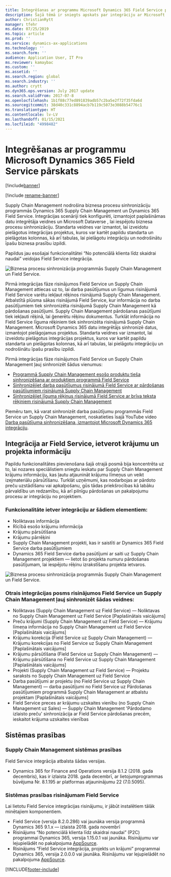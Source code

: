 ```yaml
---
title: Integrēšanas ar programmu Microsoft Dynamics 365 Field Service pārskats
description: Šajā tēmā ir sniegts apskats par integrāciju ar Microsoft Dynamics 365 Field Service.
author: ChristianRytt
manager: tfehr
ms.date: 07/25/2019
ms.topic: article
ms.prod: ''
ms.service: dynamics-ax-applications
ms.technology: ''
ms.search.form: ''
audience: Application User, IT Pro
ms.reviewer: kamaybac
ms.custom: ''
ms.assetid: ''
ms.search.region: global
ms.search.industry: ''
ms.author: crytt
ms.dyn365.ops.version: July 2017 update
ms.search.validFrom: 2017-07-8
ms.openlocfilehash: 1b1f88c77ed891839adb57c2ba5e2f72f35fda6d
ms.sourcegitcommit: 38d40c331c8894acb7b119c5073e3088b54776c1
ms.translationtype: HT
ms.contentlocale: lv-LV
ms.lasthandoff: 01/15/2021
ms.locfileid: "4998482"
---
```

# <a name="integration-with-microsoft-dynamics-365-field-service-overview"></a>Integrēšanas ar programmu Microsoft Dynamics 365 Field Service pārskats

[!include[banner](../includes/banner.md)]

[!include [rename-banner](~/includes/cc-data-platform-banner.md)]

Supply Chain Management nodrošina biznesa procesu sinhronizāciju programmās Dynamics 365 Supply Chain Management un Dynamics 365 Field Service. Integrācijas scenāriji tiek konfigurēti, izmantojot paplašināmas datu integrētāja veidnes un Microsoft Dataverse , lai iespējotu biznesa procesu sinhronizāciju.
Standarta veidnes var izmantot, lai izveidotu pielāgotus integrācijas projektus, kuros var kartēt papildu standarta un pielāgotas kolonnas, kā arī tabulas, lai pielāgotu integrāciju un nodrošinātu īpašu biznesa prasību izpildi. 

Papildus jau esošajai funkcionalitātei “No potenciālā klienta līdz skaidrai naudai” veidojas Field Service integrācija.

![Biznesa procesu sinhronizācija programmās Supply Chain Management un Field Service.](./media/field-service-integration.png)

Pirmā integrācijas fāze risinājumos Field Service un Supply Chain Management attiecas uz to, lai darba pasūtījumus un līgumus risinājumā Field Service varētu iekļaut rēķinos risinājumā Supply Chain Management. Atbalstītā plūsma sākas risinājumā Field Service, kur informācija no darba pasūtījumiem tiek sinhronizēta risinājumā Supply Chain Management kā pārdošanas pasūtījumi. Supply Chain Management pārdošanas pasūtījumi tiek iekļauti rēķinā, lai ģenerētu rēķinu dokumentus. Turklāt informācija no Field Service līguma rēķiniem tiek sinhronizēta risinājumā Supply Chain Management. Microsoft Dynamics 365 datu integrētājs sinhronizē datus, izmantojot pielāgojamus projektus. Standarta veidnes var izmantot, lai izveidotu pielāgotus integrācijas projektus, kuros var kartēt papildu standarta un pielāgotas kolonnas, kā arī tabulas, lai pielāgotu integrāciju un nodrošinātu īpašu prasību izpildi.

Pirmā integrācijas fāze risinājumos Field Service un Supply Chain Management ļauj sinhronizēt šādus vienumus:

- [Programmā Supply Chain Management esošo produktu tieša sinhronizēšana ar produktiem programmā Field Service](field-service-product.md)
- [Sinhronizējiet darba pasūtījumus risinājumā Field Service ar pārdošanas pasūtījumiem risinājumā Supply Chain Management](field-service-work-order.md)
- [Sinhronizējiet līguma rēķinus risinājumā Field Service ar brīva teksta rēķiniem risinājumā Supply Chain Management](field-service-invoice.md)

Piemēru tam, kā varat sinhronizēt darba pasūtījumu programmās Field Service un Supply Chain Management, noskatieties īsajā YouTube video [Darba pasūtījuma sinhronizēšana, izmantojot Microsoft Dynamics 365 integrāciju](https://www.youtube.com/watch?v=46ylO7raZAo).

## <a name="integration-with-field-service-including-inventory-and-project-information"></a>Integrācija ar Field Service, ietverot krājumu un projekta informāciju

Papildu funkcionalitātes pievienošana šajā otrajā posmā bija koncentrēta uz to, lai nozares speciālistiem sniegtu ieskatu par Supply Chain Management krājumu informāciju, kas ļautu atjaunināt krājumu līmeņus un veikt izejmateriālu pārsūtīšanu. Turklāt uzņēmumi, kas nodarbojas ar pārdoto preču uzstādīšanu vai apkalpošanu, gūs tādas priekšrocības kā labāku pārvaldību un redzamību, kā arī pilnīgu pārdošanas un pakalpojumu procesu ar integrāciju no projektiem.

### <a name="functionality-includes-integration-of"></a>Funkcionalitāte ietver integrāciju ar šādiem elementiem:
- Noliktavas informācija
- Rīcībā esošo krājumu informācija
- Krājumu pārsūtīšana
- Krājumu pārrēķini
- Supply Chain Management projekti, kas ir saistīti ar Dynamics 365 Field Service darba pasūtījumiem
- Dynamics 365 Field Service darba pasūtījumi ar saiti uz Supply Chain Management projektiem — lietot šo projekta numuru pārdošanas pasūtījumam, lai iespējotu rēķinu izrakstīšanu projekta ietvaros. 

![Biznesa procesu sinhronizācija programmās Supply Chain Management un Field Service.](./media/FSv2overview.png)

### <a name="the-second-phase-of-the-integration-between-field-service-and-supply-chain-management-enables-synchronization-with-the-following-templates"></a>Otrais integrācijas posms risinājumos Field Service un Supply Chain Management ļauj sinhronizēt šādas veidnes:
- Noliktavas (Supply Chain Management uz Field Service) — Noliktavas no Supply Chain Management uz Field Service [Paplašinātais vaicājums] 
- Preču krājumi (Supply Chain Management uz Field Service) — Krājumu līmeņa informācija no Supply Chain Management uz Field Service [Paplašinātais vaicājums] 
- Krājumu korekcija (Field Service uz Supply Chain Management) — Krājumu korekcijas no Field Service uz Supply Chain Management [Paplašinātais vaicājums] 
- Krājumu pārsūtīšana (Field Service uz Supply Chain Management) — Krājumu pārsūtīšana no Field Service uz Supply Chain Management [Paplašinātais vaicājums] 
- Projekti (Supply Chain Management uz Field Service) — Projektu saraksts no Supply Chain Management uz Field Service 
- Darba pasūtījumi ar projektu (no Field Service uz Supply Chain Management) — darba pasūtījumi no Field Service uz Pārdošanas pasūtījumiem programmā Supply Chain Management ar atbalstu projektam [Paplašinātais vaicājums] 
- Field Service preces ar krājumu uzskaites vienību (no Supply Chain Management uz Sales) — Supply Chain Management 'Pārdodamo izlaisto preču' sinhronizācija ar Field Service pārdošanas precēm, ieskaitot krājuma uzskaites vienības 

## <a name="system-requirements"></a>Sistēmas prasības

### <a name="system-requirements-for-supply-chain-management"></a>Supply Chain Management sistēmas prasības
Field Service integrācija atbalsta šādas versijas.

- Dynamics 365 for Finance and Operations versija 8.1.2 (2018. gada decembris), kas ir izlaista 2018. gada decembrī, ar lietojumprogrammas būvējuma Nr. 8.1.195 ar platformas atjauninājumu 22 (7.0.5095). 

### <a name="system-requirements-for-field-service"></a>Sistēmas prasības risinājumam Field Service
Lai lietotu Field Service integrācijas risinājumu, ir jābūt instalētiem tālāk minētajiem komponentiem.

- Field Service (versija 8.2.0.286) vai jaunāka versija programmā Dynamics 365 9.1.x — izlaista 2018. gada novembrī
- Risinājums “No potenciālā klienta līdz skaidrai naudai” (P2C) programmai Dynamics 365, versija 1.15.0.1 vai jaunāka. Risinājumu var lejupielādēt no pakalpojuma [AppSource](https://appsource.microsoft.com/product/dynamics-365/mscrm.c7a48b40-eed3-4d67-93ba-f2364281feb3).
- Risinājums “Field Service integrācija, projekts un krājumi” programmai Dynamics 365, versija 2.0.0.0 vai jaunāka. Risinājumu var lejupielādēt no pakalpojuma [AppSource](https://appsource.microsoft.com/product/dynamics-365/mscrm.p2cfieldserviceintegrationv2).


[!INCLUDE[footer-include](../../includes/footer-banner.md)]